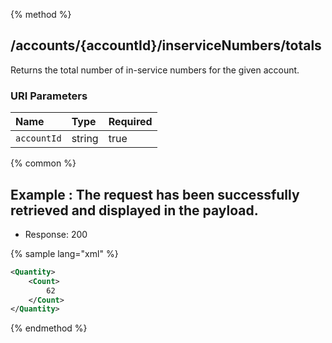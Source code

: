 {% method %}
## /accounts/{accountId}/inserviceNumbers/totals

Returns the total number of in-service numbers for the given account.


### URI Parameters
| Name | Type | Required |
|:-----|:-----|:---------|
| `accountId` | string | true |






{% common %}


## Example : The request has been successfully retrieved and displayed in the payload.

* Response: 200

{% sample lang="xml" %}

```xml
<Quantity>
    <Count>
        62
    </Count>
</Quantity>
```


{% endmethod %}